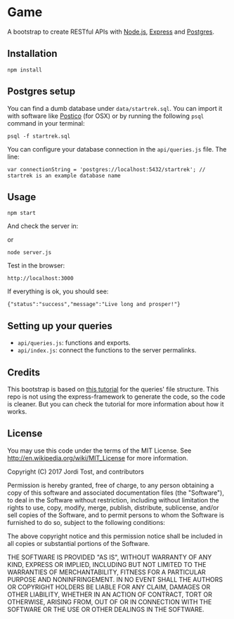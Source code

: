 Game
=====================

A bootstrap to create RESTful APIs with [Node.js](https://nodejs.org/), [Express](http://expressjs.com/) and [Postgres](https://www.postgresql.org/).

## Installation

```
npm install
```

## Postgres setup

You can find a dumb database under `data/startrek.sql`. You can import it with software like [Postico](https://eggerapps.at/postico/) (for OSX) or by running the following `psql` command in your terminal:

```
psql -f startrek.sql
```

You can configure your database connection in the `api/queries.js` file. The line:

```
var connectionString = 'postgres://localhost:5432/startrek'; // startrek is an example database name
```

## Usage

```
npm start
```

And check the server in:

or

```
node server.js
```

Test in the browser:

```
http://localhost:3000
```

If everything is ok, you should see:

```
{"status":"success","message":"Live long and prosper!"}
```

## Setting up your queries

- `api/queries.js`: functions and exports.
- `api/index.js`: connect the functions to the server permalinks.


## Credits

This bootstrap is based on [this tutorial](http://mherman.org/blog/2016/03/13/designing-a-restful-api-with-node-and-postgres/) for the queries' file structure. This repo is not using the express-framework to generate the code, so the code is cleaner. But you can check the tutorial for more information about how it works.

## License

You may use this code under the terms of the MIT License. See http://en.wikipedia.org/wiki/MIT_License for more information.

Copyright (C) 2017 Jordi Tost, and contributors

Permission is hereby granted, free of charge, to any person obtaining a copy of this software and associated documentation files (the "Software"), to deal in the Software without restriction, including without limitation the rights to use, copy, modify, merge, publish, distribute, sublicense, and/or sell copies of the Software, and to permit persons to whom the Software is furnished to do so, subject to the following conditions:

The above copyright notice and this permission notice shall be included in all copies or substantial portions of the Software.

THE SOFTWARE IS PROVIDED "AS IS", WITHOUT WARRANTY OF ANY KIND, EXPRESS OR IMPLIED, INCLUDING BUT NOT LIMITED TO THE WARRANTIES OF MERCHANTABILITY, FITNESS FOR A PARTICULAR PURPOSE AND NONINFRINGEMENT. IN NO EVENT SHALL THE AUTHORS OR COPYRIGHT HOLDERS BE LIABLE FOR ANY CLAIM, DAMAGES OR OTHER LIABILITY, WHETHER IN AN ACTION OF CONTRACT, TORT OR OTHERWISE, ARISING FROM, OUT OF OR IN CONNECTION WITH THE SOFTWARE OR THE USE OR OTHER DEALINGS IN THE SOFTWARE.

